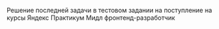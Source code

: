 Решение последней задачи в тестовом задании на поступление на курсы Яндекс Практикум Мидл фронтенд-разработчик
